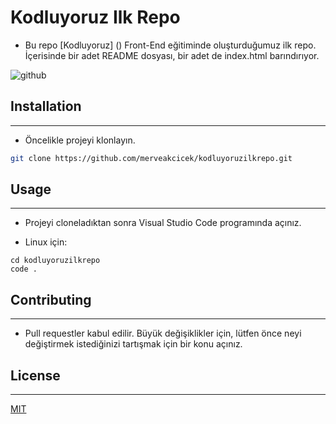 # Kodluyoruz Ilk Repo

- Bu repo [Kodluyoruz] () Front-End eğitiminde oluşturduğumuz ilk repo. İçerisinde bir adet README dosyası, bir adet de index.html barındırıyor.

![github](figures/github.png)

## Installation

---

- Öncelikle projeyi klonlayın.

```bash
git clone https://github.com/merveakcicek/kodluyoruzilkrepo.git
```

## Usage

---

- Projeyi cloneladıktan sonra Visual Studio Code programında açınız.

- Linux için:

```linux
cd kodluyoruzilkrepo
code .
```

## Contributing

---

- Pull requestler kabul edilir. Büyük değişiklikler için, lütfen önce neyi değiştirmek istediğinizi tartışmak için bir konu açınız.

## License

---

[MIT](https://choosealicense.com/licenses/mit/)
